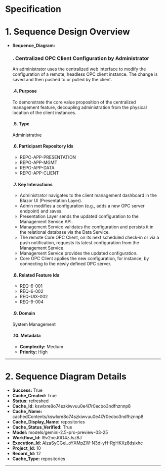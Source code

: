 # Specification

# 1. Sequence Design Overview

- **Sequence_Diagram:**
  ### . Centralized OPC Client Configuration by Administrator
  An administrator uses the centralized web interface to modify the configuration of a remote, headless OPC client instance. The change is saved and then pushed to or pulled by the client.

  #### .4. Purpose
  To demonstrate the core value proposition of the centralized management feature, decoupling administration from the physical location of the client instances.

  #### .5. Type
  Administrative

  #### .6. Participant Repository Ids
  
  - REPO-APP-PRESENTATION
  - REPO-APP-MGMT
  - REPO-APP-DATA
  - REPO-APP-CLIENT
  
  #### .7. Key Interactions
  
  - Administrator navigates to the client management dashboard in the Blazor UI (Presentation Layer).
  - Admin modifies a configuration (e.g., adds a new OPC server endpoint) and saves.
  - Presentation Layer sends the updated configuration to the Management Service API.
  - Management Service validates the configuration and persists it in the relational database via the Data Service.
  - The remote Core OPC Client, on its next scheduled check-in or via a push notification, requests its latest configuration from the Management Service.
  - Management Service provides the updated configuration.
  - Core OPC Client applies the new configuration, for instance, by connecting to the newly defined OPC server.
  
  #### .8. Related Feature Ids
  
  - REQ-6-001
  - REQ-6-002
  - REQ-UIX-002
  - REQ-9-004
  
  #### .9. Domain
  System Management

  #### .10. Metadata
  
  - **Complexity:** Medium
  - **Priority:** High
  


---

# 2. Sequence Diagram Details

- **Success:** True
- **Cache_Created:** True
- **Status:** refreshed
- **Cache_Id:** kswlxre8o74szkiwvuu0e4l7r0ecbo3ndfhznnp8
- **Cache_Name:** cachedContents/kswlxre8o74szkiwvuu0e4l7r0ecbo3ndfhznnp8
- **Cache_Display_Name:** repositories
- **Cache_Status_Verified:** True
- **Model:** models/gemini-2.5-pro-preview-03-25
- **Workflow_Id:** I9v2neJ0O4zJsz8J
- **Execution_Id:** AIzaSyCGei_oYXMpZW-N3d-yH-RgHKXz8dsixhc
- **Project_Id:** 10
- **Record_Id:** 12
- **Cache_Type:** repositories


---

